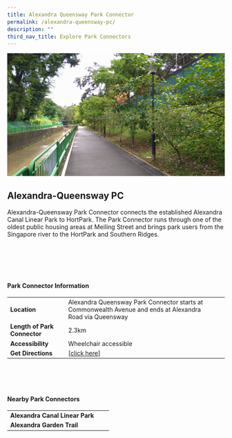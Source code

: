 ```yaml
---
title: Alexandra Queensway Park Connector
permalink: /alexandra-queensway-pc/
description: ""
third_nav_title: Explore Park Connectors
---
```

![](/images/alexqueensway.JPG)

## Alexandra-Queensway PC

Alexandra-Queensway Park Connector connects the established Alexandra Canal Linear Park to HortPark. The Park Connector runs through one of the oldest public housing areas at Meiling Street and brings park users from the Singapore river to the HortPark and Southern Ridges.

<br>


<br>
<br>
<br>

#### Park Connector Information
|  |  |  |
| -------- | -------- | -------- |
| **Location** | Alexandra Queensway Park Connector starts at Commonwealth Avenue and ends at Alexandra Road via Queensway |  |
| **Length of Park Connector** | 2.3km  |  |
| **Accessibility** | Wheelchair accessible | |
| **Get Directions** |  [[click here](http://www.onemap.gov.sg/main/v2/?lat=1.28905628706321&amp;lng=103.802664634817)] | |

<br>
<br>
<br>	

#### Nearby Park Connectors
|   |  |  |
| -------- | -------- | -------- |
| **Alexandra Canal Linear Park** | | |
| **Alexandra Garden Trail** | | |